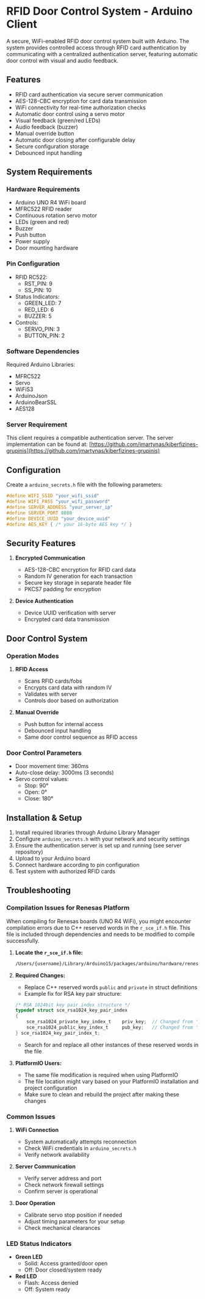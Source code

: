 # RFID Door Control System - Arduino Client

A secure, WiFi-enabled RFID door control system built with Arduino. The system provides controlled access through RFID card authentication by communicating with a centralized authentication server, featuring automatic door control with visual and audio feedback.

## Features
- RFID card authentication via secure server communication
- AES-128-CBC encryption for card data transmission
- WiFi connectivity for real-time authorization checks
- Automatic door control using a servo motor
- Visual feedback (green/red LEDs)
- Audio feedback (buzzer)
- Manual override button
- Automatic door closing after configurable delay
- Secure configuration storage
- Debounced input handling

## System Requirements

### Hardware Requirements
- Arduino UNO R4 WiFi board
- MFRC522 RFID reader
- Continuous rotation servo motor
- LEDs (green and red)
- Buzzer
- Push button
- Power supply
- Door mounting hardware

### Pin Configuration
- RFID RC522:
  - RST_PIN: 9
  - SS_PIN: 10
- Status Indicators:
  - GREEN_LED: 7
  - RED_LED: 6
  - BUZZER: 5
- Controls:
  - SERVO_PIN: 3
  - BUTTON_PIN: 2

### Software Dependencies
Required Arduino Libraries:
- MFRC522
- Servo
- WiFiS3
- ArduinoJson
- ArduinoBearSSL
- AES128

### Server Requirement
This client requires a compatible authentication server. The server implementation can be found at:
[https://github.com/jmartynas/kiberfizines-grupinis](https://github.com/jmartynas/kiberfizines-grupinis)

## Configuration

Create a `arduino_secrets.h` file with the following parameters:
```cpp
#define WIFI_SSID "your_wifi_ssid"
#define WIFI_PASS "your_wifi_password"
#define SERVER_ADDRESS "your_server_ip"
#define SERVER_PORT 8080
#define DEVICE_UUID "your_device_uuid"
#define AES_KEY { /* your 16-byte AES key */ }
```

## Security Features

1. **Encrypted Communication**
   - AES-128-CBC encryption for RFID card data
   - Random IV generation for each transaction
   - Secure key storage in separate header file
   - PKCS7 padding for encryption

2. **Device Authentication**
   - Device UUID verification with server
   - Encrypted card data transmission

## Door Control System

### Operation Modes
1. **RFID Access**
   - Scans RFID cards/fobs
   - Encrypts card data with random IV
   - Validates with server
   - Controls door based on authorization

2. **Manual Override**
   - Push button for internal access
   - Debounced input handling
   - Same door control sequence as RFID access

### Door Control Parameters
- Door movement time: 360ms
- Auto-close delay: 3000ms (3 seconds)
- Servo control values:
  - Stop: 90°
  - Open: 0°
  - Close: 180°

## Installation & Setup

1. Install required libraries through Arduino Library Manager
2. Configure `arduino_secrets.h` with your network and security settings
3. Ensure the authentication server is set up and running (see server repository)
4. Upload to your Arduino board
5. Connect hardware according to pin configuration
6. Test system with authorized RFID cards

## Troubleshooting

### Compilation Issues for Renesas Platform

When compiling for Renesas boards (UNO R4 WiFi), you might encounter compilation errors due to C++ reserved words in the `r_sce_if.h` file. This file is included through dependencies and needs to be modified to compile successfully.

1. **Locate the `r_sce_if.h` file:**
   
   ```bash
   /Users/{username}/Library/Arduino15/packages/arduino/hardware/renesas_uno/1.1.0/variants/UNOWI/includes/ra/fsp/src/r_sce/crypto_procedures/src/sce5/plainkey/public/inc/r_sce_if.h
   ```

2. **Required Changes:**
   - Replace C++ reserved words `public` and `private` in struct definitions
   - Example fix for RSA key pair structure:
   ```c
   /* RSA 1024bit key pair index structure */
   typedef struct sce_rsa1024_key_pair_index
   {
       sce_rsa1024_private_key_index_t    priv_key;  // Changed from 'private'
       sce_rsa1024_public_key_index_t     pub_key;   // Changed from 'public'
   } sce_rsa1024_key_pair_index_t;
   ```
   - Search for and replace all other instances of these reserved words in the file

3. **PlatformIO Users:**
   - The same file modification is required when using PlatformIO
   - The file location might vary based on your PlatformIO installation and project configuration
   - Make sure to clean and rebuild the project after making these changes

### Common Issues

1. **WiFi Connection**
   - System automatically attempts reconnection
   - Check WiFi credentials in `arduino_secrets.h`
   - Verify network availability

2. **Server Communication**
   - Verify server address and port
   - Check network firewall settings
   - Confirm server is operational

3. **Door Operation**
   - Calibrate servo stop position if needed
   - Adjust timing parameters for your setup
   - Check mechanical clearances

### LED Status Indicators
- **Green LED**
  - Solid: Access granted/door open
  - Off: Door closed/system ready
- **Red LED**
  - Flash: Access denied
  - Off: System ready
